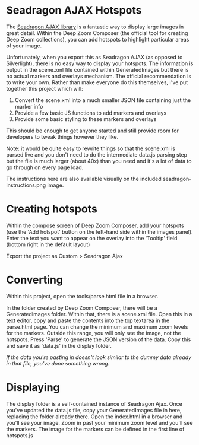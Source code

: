 Seadragon AJAX Hotspots
=======================

The [Seadragon AJAX library](http://gallery.expression.microsoft.com/SeadragonAjax) is a fantastic way to display large images in great detail. Within the Deep Zoom Composer (the official tool for creating Deep Zoom collections), you can add hotspots to highlight particular areas of your image.

Unfortunately, when you export this as Seadragon AJAX (as opposed to Silverlight), there is no easy way to display your hotspots. The information is output in the scene.xml file contained within GeneratedImages but there is no actual markers and overlays mechanism. The official recommendation is to write your own. Rather than make everyone do this themselves, I've put together this project which will:

  1. Convert the scene.xml into a much smaller JSON file containing just the marker info
  2. Provide a few basic JS functions to add markers and overlays
  3. Provide some basic styling to these markers and overlays

This should be enough to get anyone started and still provide room for developers to tweak things however they like.

Note: it would be quite easy to rewrite things so that the scene.xml is parsed live and you don't need to do the intermediate data.js parsing step but the file is much larger (about 40x) than you need and it's a lot of data to go through on every page load.

The instructions here are also available visually on the included seadragon-instructions.png image.

Creating hotspots
=================
Within the compose screen of Deep Zoom Composer, add your hotspots (use the 'Add hotspot' button on the left-hand side within the images panel). Enter the text you want to appear on the overlay into the 'Tooltip' field (bottom right in the default layout)

Export the project as Custom > Seadragon Ajax

Converting
==========
Within this project, open the tools/parse.html file in a browser.

In the folder created by Deep Zoom Composer, there will be a GeneratedImages folder. Within that, there is a scene.xml file. Open this in a text editor, copy and paste the contents into the top textarea in the parse.html page. You can change the minimum and maximum zoom levels for the markers. Outside this range, you will only see the image, not the hotspots. Press 'Parse' to generate the JSON version of the data. Copy this and save it as 'data.js' in the display folder. 

_If the data you're pasting in doesn't look similar to the dummy data already in that file, you've done something wrong._

Displaying
==========
The display folder is a self-contained instance of Seadragon Ajax. Once you've updated the data.js file, copy your GeneratedImages file in here, replacing the folder already there. Open the index.html in a browser and you'll see your image. Zoom in past your minimum zoom level and you'll see the markers. The image for the markers can be defined in the first line of hotspots.js